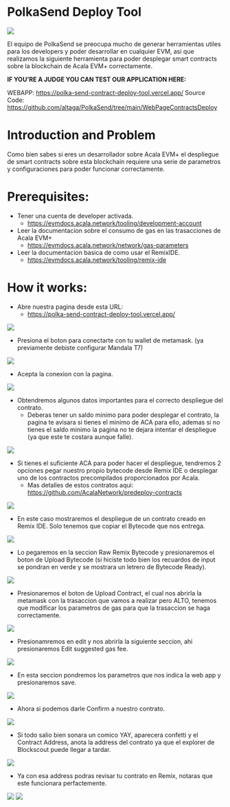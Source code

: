 # PolkaSend Deploy Tool

<img src="https://i.ibb.co/gVgpQ9X/logo-Polka.png">

El equipo de PolkaSend se preocupa mucho de generar herramientas utiles para los developers y poder desarrollar en cualquier EVM, asi que realizamos la siguiente herramienta para poder desplegar smart contracts sobre la blockchain de Acala EVM+ correctamente.

**IF YOU'RE A JUDGE YOU CAN TEST OUR APPLICATION HERE:**

WEBAPP: https://polka-send-contract-deploy-tool.vercel.app/
Source Code: https://github.com/altaga/PolkaSend/tree/main/WebPageContractsDeploy

# Introduction and Problem

Como bien sabes si eres un desarrollador sobre Acala EVM+ el despliegue de smart contracts sobre esta blockchain requiere una serie de parametros y configuraciones para poder funcionar correctamente.

# Prerequisites:

- Tener una cuenta de developer activada.
  - https://evmdocs.acala.network/tooling/development-account
- Leer la documentacion sobre el consumo de gas en las trasacciones de Acala EVM+
  - https://evmdocs.acala.network/network/gas-parameters
- Leer la documentacion basica de como usar el RemixIDE.
  - https://evmdocs.acala.network/tooling/remix-ide

# How it works:

- Abre nuestra pagina desde esta URL:
  - https://polka-send-contract-deploy-tool.vercel.app/

<img src="https://i.ibb.co/T1Bkzmz/1.png">

- Presiona el boton para conectarte con tu wallet de metamask. (ya previamente debiste configurar Mandala T7)

<img src="https://i.ibb.co/SxRgqjr/2.png">

- Acepta la conexion con la pagina.

<img src="https://i.ibb.co/VJB495X/3.png">

- Obtendremos algunos datos importantes para el correcto despliegue del contrato.
  - Deberas tener un saldo minimo para poder desplegar el contrato, la pagina te avisara si tienes el minimo de ACA para ello, ademas si no tienes el saldo minimo la pagina no te dejara intentar el despliegue (ya que este te costara aunque falle).

<img src="https://i.ibb.co/M6TW6XC/4.png">

- Si tienes el suficiente ACA para poder hacer el despliegue, tendremos 2 opciones pegar nuestro propio bytecode desde Remix IDE o desplegar uno de los contractos precompilados proporcionados por Acala.
  - Mas detalles de estos contratos aqui: https://github.com/AcalaNetwork/predeploy-contracts

<img src="https://i.ibb.co/whW6RBX/5.png">

- En este caso mostraremos el despliegue de un contrato creado en Remix IDE. Solo tenemos que copiar el Bytecode que nos entrega.

<img src="https://i.ibb.co/nmsjj0q/6.png">

- Lo pegaremos en la seccion Raw Remix Bytecode y presionaremos el boton de Upload Bytecode (si hiciste todo bien los recuardos de input se pondran en verde y se mostrara un letrero de Bytecode Ready).

<img src="https://i.ibb.co/bLtJhfZ/7.png">

- Presionaremos el boton de Upload Contract, el cual nos abrirla la metamask con la trasaccion que vamos a realizar pero ALTO, tenemos que modificar los parametros de gas para que la trasaccion se haga correctamente.

<img src="https://i.ibb.co/y0YQ3TT/8.png">

- Presionamremos en edit y nos abrirla la siguiente seccion, ahi presionaremos Edit suggested gas fee.

<img src="https://i.ibb.co/zP5zBDJ/9.png">

- En esta seccion pondremos los parametros que nos indica la web app y presionaremos save.

<img src="https://i.ibb.co/3vmTW4R/10.png">

- Ahora si podemos darle Confirm a nuestro contrato.

<img src="https://i.ibb.co/s6QMG7m/11.png">

- Si todo salio bien sonara un comico YAY, aparecera confetti y el Contract Address, anota la address del contrato ya que el explorer de Blockscout puede llegar a tardar.

<img src="https://i.ibb.co/5jQw2Kn/12.png">

- Ya con esa address podras revisar tu contrato en Remix, notaras que este funcionara perfactemente.

<img src="https://i.ibb.co/J2tpzLN/13.png">
<img src="https://i.ibb.co/4F1rTgc/14.png">